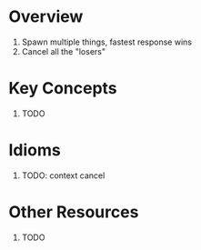 # Overview
1. Spawn multiple things, fastest response wins
1. Cancel all the "losers"


# Key Concepts
1. TODO


# Idioms
1. TODO: context cancel


# Other Resources
1. TODO
